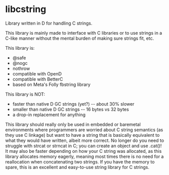 # libcstring


Library written in D for handling C strings.


This library is mainly made to interface with C libraries or to use strings in
a C-like manner without the mental burden of making sure strings fit, etc.


This library is:
- @safe
- @nogc
- nothrow
- compatible with OpenD
- compatible with BetterC
- based on Meta's Folly fbstring library

This library is NOT:
- faster than native D GC strings (yet?) -- about 30% slower
- smaller than native D GC strings -- 16 bytes vs 32 bytes
- a drop-in replacement for anything

This library should really only be used in embedded or baremetal environments
where programmers are worried about C string semantics (as they use C linkage)
but want to have a string that is basically equivalent to what they would
have written, albeit more correct. No longer do you need to struggle with
strcat or strncat in C; you can create an object and use .cat()! It may also
be faster depending on how your C string was allocated, as this library
allocates memory eagerly, meaning most times there is no need for a
reallocation when concatenating two strings. If you have the memory to spare,
this is an excellent and easy-to-use string library for C strings.
